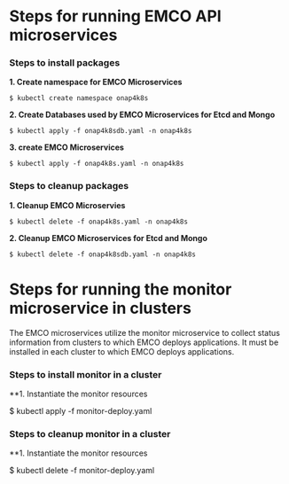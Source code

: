 # Steps for running EMCO API microservices

### Steps to install packages
**1. Create namespace for EMCO Microservices**

`$ kubectl create namespace onap4k8s`

**2. Create Databases used by EMCO Microservices for Etcd and Mongo**

`$ kubectl apply -f onap4k8sdb.yaml -n onap4k8s`

**3. create EMCO Microservices**

`$ kubectl apply -f onap4k8s.yaml -n onap4k8s`

### Steps to cleanup  packages
**1. Cleanup EMCO Microservies**

`$ kubectl delete -f onap4k8s.yaml -n onap4k8s`

**2. Cleanup EMCO Microservices for Etcd and Mongo**

`$ kubectl delete -f onap4k8sdb.yaml -n onap4k8s`

# Steps for running the monitor microservice in clusters

The EMCO microservices utilize the monitor microservice to collect
status information from clusters to which EMCO deploys applications.
It must be installed in each cluster to which EMCO deploys applications.

### Steps to install monitor in a cluster

**1. Instantiate the monitor resources

 $ kubectl apply -f monitor-deploy.yaml

### Steps to cleanup monitor in a cluster

**1. Instantiate the monitor resources

 $ kubectl delete -f monitor-deploy.yaml
